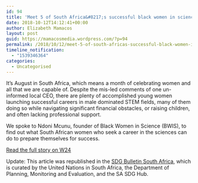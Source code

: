 ```yaml
---
id: 94
title: 'Meet 5 of South Africa&#8217;s successful black women in science &#8211; and they&#8217;re under 35'
date: 2018-10-12T14:12:41+00:00
author: Elizabeth Mamacos
layout: post
guid: https://mamacosmedia.wordpress.com/?p=94
permalink: /2018/10/12/meet-5-of-south-africas-successful-black-women-in-science-and-theyre-under-35/
timeline_notification:
  - "1539346364"
categories:
  - Uncategorised
---
```

It’s August in South Africa, which means a month of celebrating women and all that we are capable of. Despite the mis-led comments of one un-informed local CEO, there are plenty of accomplished young women launching successful careers in male dominated STEM fields, many of them doing so while navigating significant financial obstacles, or raising children, and often lacking professional support.

We spoke to Ndoni Mcunu, founder of Black Women in Science (BWIS), to find out what South African women who seek a career in the sciences can do to prepare themselves for success.

<a href="https://www.w24.co.za/Work/Jobs/meet-south-africas-most-successful-black-women-in-science-20180821" target="_blank" rel="noopener">Read the full story on W24</a>

Update: This article was republished in the [SDG Bulletin South Africa](https://mailchi.mp/20a9622fceae/sdg-bulletin-south-africa-july-1768049), which is curated by the United Nations in South Africa, the Department of Planning, Monitoring and Evaluation, and the SA SDG Hub.